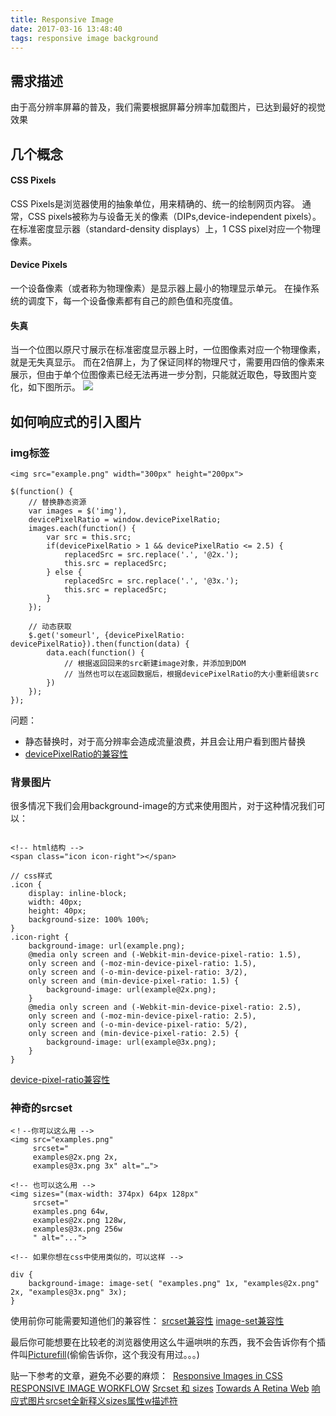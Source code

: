```yaml
---
title: Responsive Image
date: 2017-03-16 13:48:40
tags: responsive image background
---
```


## 需求描述
由于高分辨率屏幕的普及，我们需要根据屏幕分辨率加载图片，已达到最好的视觉效果

## 几个概念

#### CSS Pixels

CSS Pixels是浏览器使用的抽象单位，用来精确的、统一的绘制网页内容。
通常，CSS pixels被称为与设备无关的像素（DIPs,device-independent pixels）。
在标准密度显示器（standard-density displays）上，1 CSS pixel对应一个物理像素。

#### Device Pixels

一个设备像素（或者称为物理像素）是显示器上最小的物理显示单元。
在操作系统的调度下，每一个设备像素都有自己的颜色值和亮度值。

<!-- more -->

#### 失真

当一个位图以原尺寸展示在标准密度显示器上时，一位图像素对应一个物理像素，就是无失真显示。
而在2倍屏上，为了保证同样的物理尺寸，需要用四倍的像素来展示，但由于单个位图像素已经无法再进一步分割，只能就近取色，导致图片变化，如下图所示。
![](https://www.smashingmagazine.com/wp-content/uploads/2012/07/css-device-bitmap-pixels.png)

## 如何响应式的引入图片

### img标签

```
<img src="example.png" width="300px" height="200px">

$(function() {
    // 替换静态资源
    var images = $('img'),
    devicePixelRatio = window.devicePixelRatio;
    images.each(function() {
        var src = this.src;
        if(devicePixelRatio > 1 && devicePixelRatio <= 2.5) {
            replacedSrc = src.replace('.', '@2x.');
            this.src = replacedSrc;
        } else {
            replacedSrc = src.replace('.', '@3x.');
            this.src = replacedSrc;
        }
    });

    // 动态获取
    $.get('someurl', {devicePixelRatio: devicePixelRatio}).then(function(data) {
        data.each(function() {
            // 根据返回回来的src新建image对象，并添加到DOM
            // 当然也可以在返回数据后，根据devicePixelRatio的大小重新组装src
        })
    });
});
```
问题：
* 静态替换时，对于高分辨率会造成流量浪费，并且会让用户看到图片替换
* [devicePixelRatio的兼容性](http://caniuse.com/#search=device-pixel-ratio)

### 背景图片
很多情况下我们会用background-image的方式来使用图片，对于这种情况我们可以：

```

<!-- html结构 -->
<span class="icon icon-right"></span>

// css样式
.icon {
    display: inline-block;
    width: 40px;
    height: 40px;
    background-size: 100% 100%;
}
.icon-right {
    background-image: url(example.png);
    @media only screen and (-Webkit-min-device-pixel-ratio: 1.5),
    only screen and (-moz-min-device-pixel-ratio: 1.5),
    only screen and (-o-min-device-pixel-ratio: 3/2),
    only screen and (min-device-pixel-ratio: 1.5) {
        background-image: url(example@2x.png);
    }
    @media only screen and (-Webkit-min-device-pixel-ratio: 2.5),
    only screen and (-moz-min-device-pixel-ratio: 2.5),
    only screen and (-o-min-device-pixel-ratio: 5/2),
    only screen and (min-device-pixel-ratio: 2.5) {
        background-image: url(example@3x.png);
    }
}
```
[device-pixel-ratio兼容性](http://caniuse.com/#search=device-pixel-ratio)

### 神奇的srcset

```
<！--你可以这么用 -->
<img src="examples.png"
     srcset="
     examples@2x.png 2x,
     examples@3x.png 3x" alt="…">

<!-- 也可以这么用 -->
<img sizes="(max-width: 374px) 64px 128px"
     srcset="
     examples.png 64w,
     examples@2x.png 128w,
     examples@3x.png 256w
     " alt="...">

<!-- 如果你想在css中使用类似的，可以这样 -->

div {
    background-image: image-set( "examples.png" 1x, "examples@2x.png" 2x, "examples@3x.png" 3x);
}
```
使用前你可能需要知道他们的兼容性：
[srcset兼容性](http://caniuse.com/#search=srcset)
[image-set兼容性](http://caniuse.com/#search=image-set)

最后你可能想要在比较老的浏览器使用这么牛逼哄哄的东西，我不会告诉你有个插件叫[Picturefill](http://scottjehl.github.io/picturefill/)(偷偷告诉你，这个我没有用过。。。)

贴一下参考的文章，避免不必要的麻烦：
[<img>](https://developer.mozilla.org/zh-CN/docs/Web/HTML/Element/img#Specifications)
[Responsive Images in CSS](https://css-tricks.com/responsive-images-css/)
[RESPONSIVE IMAGE WORKFLOW](http://jonyablonski.com/2015/responsive-image-workflow/)
[Srcset 和 sizes](https://www.zfanw.com/blog/srcset-and-sizes.html)
[Towards A Retina Web](https://www.smashingmagazine.com/2012/08/towards-retina-web/)
[响应式图片srcset全新释义sizes属性w描述符](http://www.zhangxinxu.com/wordpress/2014/10/responsive-images-srcset-size-w-descriptor/)



